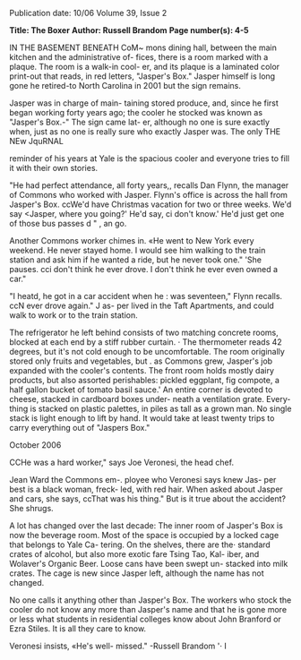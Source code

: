 Publication date: 10/06
Volume 39, Issue 2

**Title: The Boxer**
**Author: Russell Brandom**
**Page number(s): 4-5**

IN THE BASEMENT BENEATH CoM~ 
mons dining hall, between the main 
kitchen and the administrative of-
fices, there is a room marked with a 
plaque. The room is a walk-in cool-
er, and its plaque is a laminated color 
print-out that reads, in red letters, 
"Jasper's Box." Jasper himself is long 
gone he retired-to North Carolina 
in 2001 
but the sign remains. 

Jasper was in charge of main-
taining stored produce, and, since he 
first began working forty years ago; 
the cooler he stocked was known as 
"Jasper's Box.-" The sign came lat-
er, although no one is sure exactly 
when, just as no one is really sure 
who exactly Jasper was. The only 
THE NEw JquRNAL 


reminder of his years at Yale is the 
spacious cooler and everyone tries 
to fill it with their own stories. 

"He had perfect attendance, all 
forty years,, recalls Dan Flynn, the 
manager of Commons who worked 
with Jasper. Flynn's office is across 
the hall from Jasper's Box. ccWe'd 
have Christmas vacation for two or 
three weeks. We'd say <Jasper, where 
you going?' He'd say, ci don't know.' 
He'd just get one of those bus passes 
d 
" 
, an go. 

Another 
Commons 
worker 
chimes in. «He went to New York 
every weekend. He never stayed 
home. I would see him walking to 
the train station and ask him if he 
wanted a ride, but he never took 
one." 'She pauses. cci don't think he 
ever drove. I don't think he ever 
even owned a car." 

"I heatd, he got in a car accident 
when he : was seventeen," Flynn 
recalls. ccN ever drove again." J as-
per lived in the Taft Apartments, 
and could walk to work or to the 
train station. 

The refrigerator he left behind 
consists of two matching concrete 
rooms, blocked at each end by a stiff 
rubber curtain. · The thermometer 
reads 42 degrees, but it's not cold 
enough to be uncomfortable. The 
room originally stored only fruits 
and vegetables, but . as Commons 
grew, Jasper's job expanded with the 
cooler's contents. The front room 
holds mostly dairy products, but 
also assorted perishables: pickled 
eggplant, fig compote, a half gallon 
bucket of tomato basil sauce.' An 
entire corner is devoted to cheese, 
stacked in cardboard boxes under-
neath a ventilation grate. Every-
thing is stacked on plastic palettes, 
in piles as tall as a grown man. No 
single stack is light enough to lift by 
hand. It would take at least twenty 
trips to carry everything out of 
"Jaspers Box." 

October 2006 

CCHe was a hard worker," says 
Joe Veronesi, the head chef. 

Jean Ward the Commons em-. 
ployee who Veronesi says knew Jas-
per best 
is a black woman, freck-
led, with red hair. When asked about 
Jasper and cars, she says, ccThat was 
his thing." But is it true about the 
accident? She shrugs. 

A lot has changed over the last 
decade: The inner room of Jasper's 
Box is now the beverage room. 
Most of the space is occupied by a 
locked cage that belongs to Yale Ca-
tering. On the shelves, there are the· 
standard crates of alcohol, but also 
more exotic fare 
Tsing Tao, Kal-
iber, and Wolaver's Organic Beer. 
Loose cans have been swept un-
stacked into milk crates. The cage is 
new since Jasper left, although the 
name has not changed. 

No one calls it anything other 
than Jasper's Box. The workers who 
stock the cooler do not know any 
more than Jasper's name and that he 
is gone more or less what students 
in residential colleges know about 
John Branford or Ezra Stiles. It is 
all they care to know. 

Veronesi insists, «He's well-
missed." 
-Russell Brandom 
'· 
I